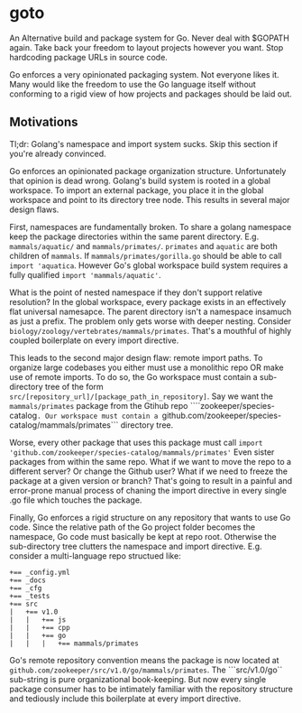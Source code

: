 # goto

An Alternative build and package system for Go. Never deal with $GOPATH again. Take back your freedom to 
layout projects however you want. Stop hardcoding package URLs in source code. 

Go enforces a very opinionated packaging system. Not everyone likes it. Many would like the freedom to
use the Go language itself without conforming to a rigid view of how projects and packages should be laid
out.

## Motivations

Tl;dr: Golang's namespace and import system sucks. Skip this section if you're already convinced.

Go enforces an opinionated package organization structure. Unfortunately that opinion is dead wrong. Golang's build system is rooted in a global workspace. To import an external package, you place it in the global workspace and point to its directory tree node. This results in several major design flaws.

First, namespaces are fundamentally broken. To share a golang namespace keep the package directories within the same parent directory. E.g. ```mammals/aquatic/``` and ```mammals/primates/```. ```primates``` and ```aquatic``` are both children of ```mammals```. If ```mammals/primates/gorilla.go``` should be able to call ```import 'aquatica```. However Go's global workspace build system requires a fully qualified ```import 'mammals/aquatic'```. 

What is the point of nested namespace if they don't support relative resolution? In the global workspace, every package exists in an effectively flat universal namesapce. The parent directory isn't a namespace insamuch as just a prefix. The problem only gets worse with deeper nesting. Consider ```biology/zoology/vertebrates/mammals/primates```. That's a mouthful of highly coupled boilerplate on every import directive.

This leads to the second major design flaw: remote import paths. To organize large codebases you either must use a monolithic repo OR make use of remote imports. To do so, the Go workspace must contain a sub-directory tree of the form ```src/[repository_url]/[package_path_in_repository]```. Say we want the ```mammals/primates``` package from the Gtihub repo ````zookeeper/species-catalog```. Our workspace must contain a ```github.com/zookeeper/species-catalog/mammals/primates``` directory tree. 

Worse, every other package that uses this package must call ```import 'github.com/zookeeper/species-catalog/mammals/primates'``` Even sister packages from within the same repo. What if we want to move the repo to a different server? Or change the Github user? What if we need to freeze the package at a given version or branch? That's going to result in a painful and error-prone manual process of chaning the import directive in every single .go file which touches the package. 

Finally, Go enforces a rigid structure on any repository that wants to use Go code. Since the relative path of the Go project folder becomes the namespace, Go code must basically be kept at repo root. Otherwise the sub-directory tree clutters the  namespace and import directive. E.g. consider a multi-language repo structued like:

```
+== _config.yml
+== _docs
+== _cfg
+== _tests
+== src
|   +== v1.0
|   |   +== js
|   |   +== cpp
|   |   +== go
|   |   |   +== mammals/primates
```

Go's remote repository convention means the package is now located at ```github.com/zookeeper/src/v1.0/go/mammals/primates```. The ```src/v1.0/go`` sub-string is pure organizational book-keeping. But now every single package consumer has to be intimately familiar with the repository structure and tediously include this boilerplate at every import directive.
